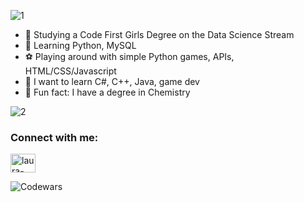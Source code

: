 
![1](https://github.com/user-attachments/assets/ac8fbbd6-17d2-4f7c-aa5c-be89b5cd69e4)

- 🔭 Studying a Code First Girls Degree on the Data Science Stream
- 🌱 Learning Python, MySQL
- ⚽ Playing around with simple Python games, APIs, HTML/CSS/Javascript
- 🐣 I want to learn C#, C++, Java, game dev
- 🥼 Fun fact: I have a degree in Chemistry
  
![2](https://github.com/user-attachments/assets/e677bd4c-fd13-45f1-b01a-6bd5ce87aff5)

<h3 align="left">Connect with me:</h3>
<p align="left">
<a href="https://linkedin.com/in/laura-norwood-4024a525b/" target="blank"><img align="center" src="https://raw.githubusercontent.com/rahuldkjain/github-profile-readme-generator/master/src/images/icons/Social/linked-in-alt.svg" alt="laura-norwood-4024a525b/" height="30" width="40" /></a>
</p>

<p align="left">

![Codewars](https://github.r2v.ch/codewars?user=Lanthanum89&stroke=PINK)

